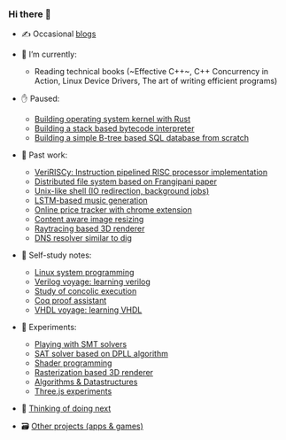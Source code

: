 ### Hi there 👋

- ✍️ Occasional [blogs](https://bipinoli.github.io/) 

- 🔭 I’m currently:
  - Reading technical books (~Effective C++~, C++ Concurrency in Action, Linux Device Drivers, The art of writing efficient programs)
  

- ✋ Paused:
  - [Building operating system kernel with Rust](https://github.com/Bipinoli/operating-system-from-scratch)
  - [Building a stack based bytecode interpreter](https://github.com/Bipinoli/Crafting-Interpreter-in-Rust)
  - [Building a simple B-tree based SQL database from scratch](https://github.com/Bipinoli/EasyPeasyDB)

- 👻 Past work:
  - [VeriRISCy: Instruction pipelined RISC processor implementation](https://github.com/Bipinoli/VeriRISCy)
  - [Distributed file system based on Frangipani paper](https://github.com/Bipinoli/distributed-file-system)
  - [Unix-like shell (IO redirection, background jobs)](https://github.com/Bipinoli/unix-like-shell)
  - [LSTM-based music generation](https://github.com/Bipinoli/Music-Generation-with-LSTM)
  - [Online price tracker with chrome extension](https://github.com/Bipinoli/Online-Price-Tracker-with-Chrome-Extension)
  - [Content aware image resizing](https://github.com/Bipinoli/Content-Aware-Image-Resizing-with-Seam-Carving)
  - [Raytracing based 3D renderer](https://github.com/Bipinoli/RayTracing-3D-Renderer)
  - [DNS resolver similar to dig](https://github.com/Bipinoli/DNS-Resolver)

- 🌱 Self-study notes:
  - [Linux system programming](https://github.com/Bipinoli/linux-system-programming-study)
  - [Verilog voyage: learning verilog](https://github.com/Bipinoli/verilog-voyage)
  - [Study of concolic execution](https://github.com/Bipinoli/Study-of-concolic-execution)
  - [Coq proof assistant](https://github.com/Bipinoli/learning-coq)
  - [VHDL voyage: learning VHDL](https://github.com/Bipinoli/VHDL-voyage)
 
- 🧪 Experiments:
  - [Playing with SMT solvers](https://github.com/Bipinoli/playing-with-SMT-solver)
  - [SAT solver based on DPLL algorithm](https://github.com/Bipinoli/DPLL-SAT-Solver)
  - [Shader programming](https://github.com/Bipinoli/shaders)
  - [Rasterization based 3D renderer](https://github.com/Bipinoli/Rasterization-3D-Renderer)
  - [Algorithms & Datastructures](https://github.com/Bipinoli/Random-Algorithmic-Challenges)
  - [Three.js experiments](https://github.com/Bipinoli/Three.js-fundamentals)

- 🔭 [Thinking of doing next](https://github.com/Bipinoli/bipinoli/blob/main/thinking_of_doing_next.md)
- 🗃️ [Other projects (apps & games)](https://github.com/Bipinoli/bipinoli/blob/main/archive.md)
       
  
 
  
<!--is
**Bipinoli/bipinoli** is a ✨ _special_ ✨ repository because its `README.md` (this file) appears on your GitHub profile.

Here are some ideas to get you started:

- 🔭 I’m currently working on ...
- 🌱 I’m currently learning ...
- 👯 I’m looking to collaborate on ...
- 🤔 I’m looking for help with ...
- 💬 Ask me about ...
- 📫 How to reach me: ...
- 😄 Pronouns: ...
- ⚡ Fun fact: ...
-->
